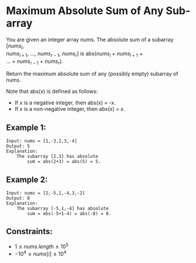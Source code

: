 # Maximum Absolute Sum of Any Sub-array

You are given an integer array nums. The absolute sum of a subarray [$nums_l$,  
$nums_{l+1}$, ..., $nums_{r-1}$, $nums_r$] is abs($nums_l$ + $nums_{l+1}$ +  
... + $nums_{r-1}$ + $nums_r$).

Return the maximum absolute sum of any (possibly empty) subarray of nums.

Note that abs(x) is defined as follows:

* If x is a negative integer, then abs(x) = -x.
* If x is a non-negative integer, then abs(x) = x.

 

## Example 1:

    Input: nums = [1,-3,2,3,-4]
    Output: 5
    Explanation: 
        The subarray [2,3] has absolute 
            sum = abs(2+3) = abs(5) = 5.

## Example 2:

    Input: nums = [2,-5,1,-4,3,-2]
    Output: 8
    Explanation: 
        The subarray [-5,1,-4] has absolute 
            sum = abs(-5+1-4) = abs(-8) = 8.

 

## Constraints:

* $1 \le nums.length \le 10^5$
* $-10^4 \le nums[i] \le 10^4$

